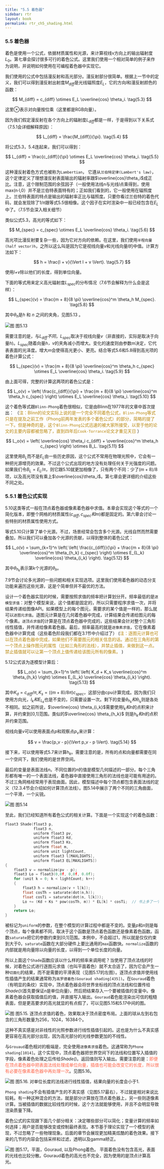 ```yaml
---
title: "5.5 着色器"
sidebar: rtr
layout: book
permalink: rtr_ch5_shading.html
---
```


### 5.5 着色器
着色是使用一个公式，依据材质属性和光源，来计算视线v方向上的输出辐射度$L_0$。第七章会探讨很多可行的着色公式。这里我们使用一个相对简单的例子来作为说明，并说明如何使用在可编程着色器中实现它。

我们使用的公式中包括漫反射和高光部分。漫反射部分很简单。根据上一节中的定义，我们可以得到漫反射出射度$M_{diff}$是光线辐照度$E_L$，它的方向*l*和漫反射颜色的函数：

$$
M_{diff} = c_{diff} \otimes E_L \overline{cos} \theta_i.    \tag{5.3}
$$

这里$\otimes$表示对向量按位乘（这里都是RGB向量）。

因为我们假定漫反射在各个方向上的辐射度$L_{diff}$都是一样，于是得到以下关系式（7.5.1会详细解释原因）：

$$
L_{diff} = \frac{M_{diff}}{\pi}. \tag{5.4}
$$

将公式5.3，5.4连起来，我们可以得到：

$$
L_{diff} = \frac{c_{diff}}{\pi} \otimes E_L \overline{cos} \theta_i. \tag{5.5}
$$

这种漫反射着色方式也被称为`Lambertian`， 它遵从`兰伯特定律(Lambert's law)`，这个定律定义了理想漫反射表面输出的辐射率跟$\overline{cos}\theta_i$成正比。注意，这个限制范围的余弦因子（一般使用法线*n*与光线*l*点乘得到，使用max(n·l,0）并不是兰伯特表面特有的；正如我们看到的，它一般使用在辐照度上。兰伯特表面的特点是输出的辐射率正比与辐照度。只要你看过兰伯特的着色代码，就会发现除了$1/\pi$跟等式5.5很相像。这个因子在实时渲染中一般已经包含在$E_L$中了。（7.5节会深入相关细节）

类似公式5.3，高光的等式如下：

$$
M_{spec} = c_{spec} \otimes E_L \overline{cos} \theta_i.    \tag{5.6}
$$

高光项比漫反射要复杂一些，因为它对方向的依赖。在这里，我们使用`半程向量(half vector)h`，之所以这么叫是因为它是视线向量*v*和光线向量*l*的中值。计算方法如下：

$$
h = \frac{l + v}{\Vert l + v \Vert}.        \tag{5.7}
$$

使用*l+v*除以他们的长度，得到单位向量。

下面的等式用来定义高光辐射度$L_{spec}$的分布情况（7.6节会解释为什么会是这样）：

$$
L_{spec}(v) = \frac{m + 8}{8 \pi} \overline{cos}^m \theta_h M_{spec}.   \tag{5.8}
$$

其中$\theta_h$是*h* 和 *n* 之间的夹角，见图5.13 。

![图](/images/RTR3.05.13.png)
图5.13

需要注意的是，与$L_{diff}不同，L_{spec}$取决于视线向量*v*（非直接的，实际是取决于向量*h*)。$L_{spec}$随着向量*h，v*的夹角减小而增大。变化的速度则由参数*m*决定，它代表表面的光泽度。增大*m*会使得高光更小、更亮。结合等式5.6和5.8得到高光项的着色计算公式：

$$
L_{spec}(v) = \frac{m + 8}{8 \pi} \overline{cos}^m \theta_h c_{spec} \otimes E_L \overline{cos} \theta_i.   \tag{5.9}
$$

由上面可得，完整的计算这两项的着色公式是：

$$
L_o(v) = \left( \frac{c_{diff}}{\pi} + \frac{m + 8}{8 \pi} \overline{cos}^m \theta_h c_{spec} \right) \otimes E_L \overline{cos} \theta_i.   \tag{5.10}
$$

这个着色等式跟`Blinn-Phong`着色很相似，它是由Blinn在1977年的文章中首次提出：
（<font color="DarkGoldenRod">注：Blinn的论文实际上说的是一个完全不同着色公式，`Blinn-Phong`等式只是在提及之前工作（Phong前两年发表的多个着色公式）的部分，简略的提了一下。但是神奇的是，这个`Blinn-Phong`公式迅速的被大家所接受，以至于他的论文的主要内容都被忽略了，直到四年后`Cook-Torrance`论文才重见天日 </font>）

$$
L_o(v) = \left( \overline{cos} \theta_i c_{diff} + \overline{cos}^m \theta_h c_{spec} \right) \otimes B_L.  \tag{5.11}
$$

这里使用$B_L$而不是$E_L$由一些历史原因，这个公式不常用在物理光照中，它会有一种把光源增亮的效果。不过这个公式出现的地方没有处理任何关于光强度的问题。如果我们令$B_L = E_L/\pi$，则它跟5.10就更加相像了，只有两个不同：少了$(m + 8)/8$项，以及高光项没有乘上$\overline{cos}\theta_i$。第七章会更详细的介绍这些不同之处。


### 5.5.1 着色公式实现
5.10这类等式一般在顶点着色器或像素着色器中求值。本章会实现这个等式的一个简化版本，即整个网格的材质属性($c_{diff}, c_{spec}和m$)都是固定的。第六章会讨论一些特别的材质属性使用方式。

等式5.10只计算了单个光源。不过，场景经常会包含多个光源。光线自然而然需要叠加，所以我们可以叠加各个光源的贡献，以得到整体的着色公式：

$$
L_o(v) = \sum_{k=1}^n \left( \left( \frac{c_{diff}}{\pi} + \frac{m + 8}{8 \pi} \overline{cos}^m \theta_{h_k} c_{spec} \right) \otimes E_{L_k} \overline{cos} \theta_{i_k} \right). \tag{5.12}
$$

其中$\theta_{h_k}$表示第k个光源的$\theta_h$。

7.9节会讨论多光源的一些问题和相关实现选项。这里我们使用着色器的动态分支功能来遍历这些光源，这是个简单但并不最优的方法。

设计一个着色器实现的时候，需要按照求值的频率把计算划分开。频率最低的是`逐模型求值`：对整个模型来说，这个值都是固定的，所以只需要程序求值一次，并将结果传递给图像API。如果模型上的每个图元，需要求的某个值是一样的，那么就可以`逐图元求值`。逐图元计算是在几何着色器中完成，计算结果会传递给图元的每个像素。`逐顶点求值`的计算是在顶点着色器中完成的，这些结果会针对整个三角形线性插值，并传递给像素着色器。最后，频率最高的就是`逐像素求值`，它在像素着色器中计算完成（这些着色阶段我们都在3.1节中介绍过了）
(<font color="DarkGoldenRod">注：逐图元计算也可以在顶点着色器中完成，如果他们不需要图元的相关信息的话。通过在三角形的第一个顶点上操作图元的属性（比如三角形的法线），并禁止插值，来做到这一点。禁止插值就可以让第一个顶点上值传递给该图元所有的像素。 </font>)

5.12公式该为逐模型计算后：

$$
L_o(v) = \sum_{k=1}^n \left( \left( K_d + K_s \overline{cos}^m \theta_{h_k} \right) \otimes E_{L_k} \overline{cos} \theta_{i_k} \right). \tag{5.13}
$$

其中$K_d = c_{diff}/\pi , K_s = ((m + 8) / 8\pi)c_{spec}$，这部分由cpu计算完成。因为我们只使用方向光，$l_k和E_{L_k}$也是不变的，只需要设置一次。剩下的变量$\theta_{h_k} 和 \theta_{i_k}$则是各处不相同。如之前所说，$\overline{cos} \theta_{i_k}$需要使用$l_k和n$的点积来计算，并约束到[0,1]范围。类似的$\overline{cos} \theta_{h_k}$ 则是$h_k和n$的点积并约束范围。

视线向量*v*可以使用表面点*p*和观察点$p_v$来计算：

$$
v = \frac{p_v - p}{\Vert p_v - p \Vert}.   \tag{5.14}
$$

接下来，可以使用等式5.7来计算$h_k$。需要注意的是，所有的点和向量都需要在同一个空间下，我们使用的是世界空间。

最后的变量是表面法线*n*。不同位置的*n*的值是模型几何描述的一部分。每个三角形都有唯一的一个表面法线，着色器中直接使用三角形的法线也是可能有用途的。不过三角网格经常用于表现曲面。因此，模型描述中每个顶点都包含表面法线的定义（12.3.4节会介绍如何计算顶点法线）。图5.14中展示了两个不同的三角曲面，一个平滑，一个尖锐。

![图](/images/RTR3.05.14.png)
图5.14

至此，我们已经知道所有着色公式的相关计算。下面是一个实现这个的着色函数：

``` c
float3 Shade(float3 p,
             float3 n,
             uniform float3 pv,
             uniform float3 Kd,
             uniform float3 Ks,
             uniform float m,
             uniform unit lightCount,
             uniform float3 l[MAXLIGHTS],
             uniform float3 EL[MAXLIGHTS])
{
    float3 v = normalize(pv - p);
    float3 Lo = float3(0,0f, 0,0f, 0.0f);
    for (unit k = 0; k < lightCount; k++)
    {
        float3 h = normalize(v + l[k]);
        float cosTh = saturate(dot(n,h));
        float cosTi = saturate(dot(n, l[k]));
        Lo += (Kd + Ks * pow(cosTh, m)) * EL[k] * cosTi;  // 书上多了一个左括号
    }
    return Lo;
}
```

被标记为`uniform`的参数，在整个模型的计算过程中都是不变的。变量*p*和*n*则是每个顶点，每个像素都不同，取决于这个函数是顶点着色函数还是像素着色函数。函数`saturate`把它的参数约束到[0,1]范围。本例中，不会超过1，所以就是仅仅约束到大于0，`saturate`函数在大部分硬件上要比通用的`max`函数快。`normalize`函数的内部就是用向量除以向量的长度，以得到一个单位长度的向量。

所以上面这个`Shade`函数应该以什么样的频率来调用呢？当使用了顶点法线的时候，对着色公式进行逐图元求值（也叫平面着色）就不太合适了，因为它会产生一种`切面化`的结果，而不是需要的平滑表现（见图5.17的左图）。逐顶点求值并使用线性插值产生的结果通常称为`高罗德着色(Gouraud shading[435])`。在`Gouraud`着色（有明显的条纹）实现中，顶点着色器会将世界坐标线的顶点法线和位置传给*Shade()*(首先要保证*n*是单位向量)，然后把结果存入一个要被插值的变量中。像素着色器会获取插值后的值，并直接写入输出。`Gouraud`着色能渲染出可信的粗糙表面，但是更高要求的高光就显的有点假了，可以见图5.15和5.17中间的图。

![图](/images/RTR3.05.15.png)
图5.15. 逐顶点求值的着色，效果取决于顶点密度布局。上面的球从左到右包含的三角形数量为256，1024，16384个。

这种不真实感是对非线性的光照参数进行线性插值引起的。这也是为什么不真实感更容易在高光部分出现，因为高光部分的光线参数更加的不线性。

与`Grouaud`着色相对的极端是，完全使用`逐像素求值`着色。这通常称为`Phone shading[1014]`。这个实现中，顶点着色器把世界空间下的法线和位置写入插值的字段，像素着色处理之后传给*Shade()*。返回值则写入输出。需要注意的是：<font color="tomato">即便在顶点着色器中把表面法线处理成单位向量，插值也可能会改变它的长度，所以很有必要在像素着色器中再处理一次</font>。见图5.16。

![图](/images/RTR3.05.16.png)
图5.16. 对单位长度的法线进行线性插值，结果向量的长度会小于1.

`Phong shading`不会有插值产生的不真实感（见图5.17最右），不过就是相对来说比较耗。有一种这种混合的方法，就是部分计算放在顶点着色器上，另一些则逐像素计算。当被插值的数据比较线性的时候，这个方法就能够使用，并且不会明显导致渲染质量下降。

着色公式的实现跟下面几个部分相关：决定哪些部分可以简化；变量计算的频率如何选择；用户是否能够改变或控制最终表现。本节基于理论实现了一个模型的表现，不过忽略了一些物理现象。后面的章节会展现更加精美炫酷的着色效果。接下来的几节的内容会包括采样和过滤，透明以及gamma矫正。

![图](/images/RTR3.05.17.png)
图5.17。平面，Gouraud, 以及Phong着色。 平面着色没有包含高光，表面的光线也比较分散。Gouraud着色的高光也不完全，因为使用的是顶点计算高光。




